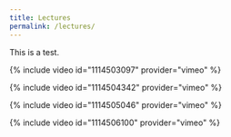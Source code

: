 ```yaml
---
title: Lectures
permalink: /lectures/
---
```


This is a test.

{% include video id="1114503097" provider="vimeo" %}

{% include video id="1114504342" provider="vimeo" %}

{% include video id="1114505046" provider="vimeo" %}

{% include video id="1114506100" provider="vimeo" %}
